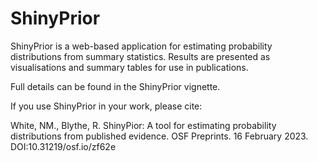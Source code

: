 # ShinyPrior
ShinyPrior is a web-based application for estimating probability distributions from summary statistics. Results are presented as visualisations and summary tables for use in publications.

Full details can be found in the ShinyPrior vignette.

If you use ShinyPrior in your work, please cite:

White, NM., Blythe, R. ShinyPior: A tool for estimating probability distributions from published evidence. OSF Preprints. 16 February 2023. DOI:10.31219/osf.io/zf62e